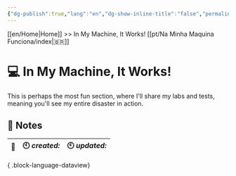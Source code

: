 ```yaml
---
{"dg-publish":true,"lang":"en","dg-show-inline-title":"false","permalink":"/en/in-my-machine-it-works/index/","dgShowInlineTitle":"false","dgPassFrontmatter":true}
---
```


[[en/Home\|Home]] >> In My Machine, It Works! [[pt/Na Minha Maquina Funciona/index\|🇧🇷]]

# 💻 In My Machine, It Works!

This is perhaps the most fun section, where I'll share my labs and tests, meaning you'll see my entire disaster in action.

## 📒 Notes

| 🔗 | 🕙 *created:* | 🕙 *updated:* |
| -- | ------------- | ------------- |

{ .block-language-dataview}